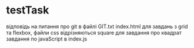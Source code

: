 # testTask
відповідь на питання про git в файлі GIT.txt
index.html для завдань з grid та flexbox, файли css відрізняються
square для завдання про квадрат
завдання по javaScript в index.js